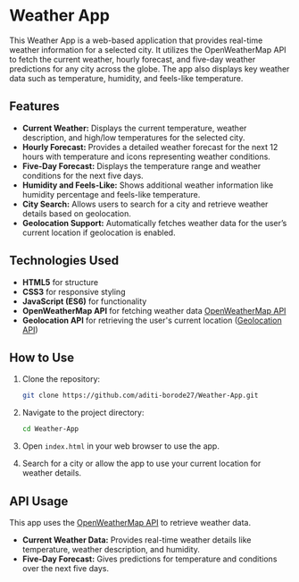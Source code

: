 # Weather App

This Weather App is a web-based application that provides real-time weather information for a selected city. It utilizes the OpenWeatherMap API to fetch the current weather, hourly forecast, and five-day weather predictions for any city across the globe. The app also displays key weather data such as temperature, humidity, and feels-like temperature.

## Features

- **Current Weather:** Displays the current temperature, weather description, and high/low temperatures for the selected city.
- **Hourly Forecast:** Provides a detailed weather forecast for the next 12 hours with temperature and icons representing weather conditions.
- **Five-Day Forecast:** Displays the temperature range and weather conditions for the next five days.
- **Humidity and Feels-Like:** Shows additional weather information like humidity percentage and feels-like temperature.
- **City Search:** Allows users to search for a city and retrieve weather details based on geolocation.
- **Geolocation Support:** Automatically fetches weather data for the user’s current location if geolocation is enabled.

## Technologies Used

- **HTML5** for structure
- **CSS3** for responsive styling
- **JavaScript (ES6)** for functionality
- **OpenWeatherMap API** for fetching weather data [OpenWeatherMap API](https://openweathermap.org/api)
- **Geolocation API** for retrieving the user's current location ([Geolocation API](https://openweathermap.org/api/geocoding-api))

## How to Use

1. Clone the repository:
   ```bash
   git clone https://github.com/aditi-borode27/Weather-App.git
   ```

2. Navigate to the project directory:
    ```bash
    cd Weather-App
    ```

3. Open `index.html` in your web browser to use the app.

4. Search for a city or allow the app to use your current location for weather details.

## API Usage

This app uses the [OpenWeatherMap API](https://openweathermap.org/api) to retrieve weather data.

- **Current Weather Data:** Provides real-time weather details like temperature, weather description, and humidity.
- **Five-Day Forecast:** Gives predictions for temperature and conditions over the next five days.
